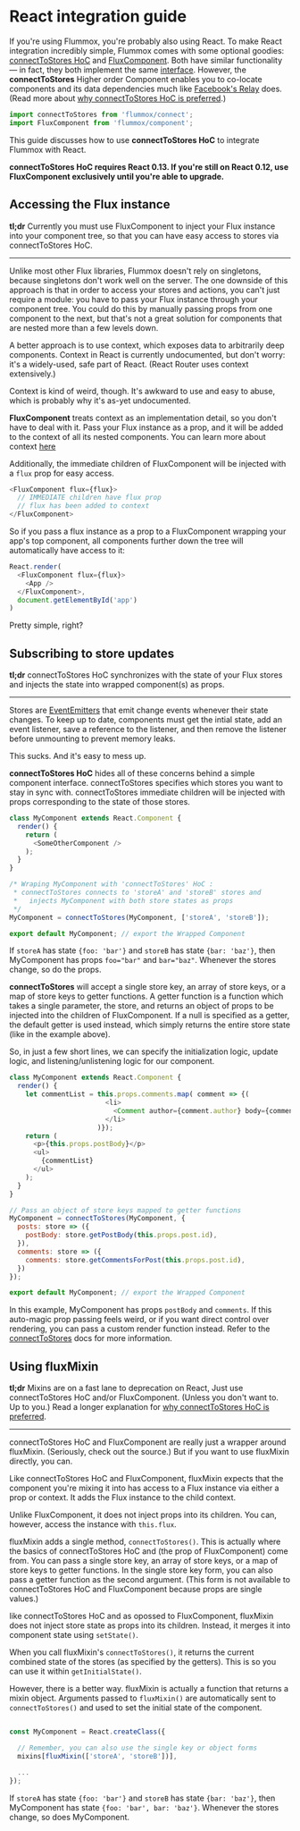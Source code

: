 # React integration guide

If you're using Flummox, you're probably also using React. To make React integration incredibly simple, Flummox comes with some optional goodies: [connectToStores HoC](/flummox/docs/api/higher-order-component) and [FluxComponent](/flummox/docs/api/fluxcomponent). Both have similar functionality — in fact, they both implement the same [interface](https://github.com/acdlite/flummox/blob/master/src/addons/reactComponentMethods.js). However, the **connectToStores** Higher order Component enables you to co-locate components and its data dependencies much like [Facebook's Relay](https://facebook.github.io/react/blog/2015/03/19/building-the-facebook-news-feed-with-relay.html) does. (Read more about [why connectToStores HoC is preferred](why-hoc-better-than-fluxcomponent).)

```js
import connectToStores from 'flummox/connect';
import FluxComponent from 'flummox/component';
```

This guide discusses how to use **connectToStores HoC** to integrate Flummox with React.

**connectToStores HoC requires React 0.13. If you're still on React 0.12, use FluxComponent exclusively until you're able to upgrade.**

## Accessing the Flux instance

**tl;dr** Currently you must use FluxComponent to inject your Flux instance into your component tree, so that you can have easy access to stores via connectToStores HoC.

***

Unlike most other Flux libraries, Flummox doesn't rely on singletons, because singletons don't work well on the server. The one downside of this approach is that in order to access your stores and actions, you can't just require a module: you have to pass your Flux instance through your component tree. You could do this by manually passing props from one component to the next, but that's not a great solution for components that are nested more than a few levels down.

A better approach is to use context, which exposes data to arbitrarily deep components. Context in React is currently undocumented, but don't worry: it's a widely-used, safe part of React. (React Router uses context extensively.)

Context is kind of weird, though. It's awkward to use and easy to abuse, which is probably why it's as-yet undocumented.

**FluxComponent** treats context as an implementation detail, so you don't have to deal with it. Pass your Flux instance as a prop, and it will be added to the context of all its nested components. You can learn more about context [here](https://www.tildedave.com/2014/11/15/introduction-to-contexts-in-react-js.html)

Additionally, the immediate children of FluxComponent will be injected with a `flux` prop for easy access.

```js
<FluxComponent flux={flux}>
  // IMMEDIATE children have flux prop
  // flux has been added to context
</FluxComponent>
```

So if you pass a flux instance as a prop to a FluxComponent wrapping your app's top component, all components further down the tree will automatically have access to it:

```js
React.render(
  <FluxComponent flux={flux}>
    <App />
  </FluxComponent>,
  document.getElementById('app')
)
```

Pretty simple, right?

## Subscribing to store updates

**tl;dr** connectToStores HoC synchronizes with the state of your Flux stores and injects the state into wrapped component(s) as props.
***

Stores are [EventEmitters](https://github.com/primus/eventemitter3) that emit change events whenever their state changes. To keep up to date, components must get the intial state, add an event listener, save a reference to the listener, and then remove the listener before unmounting to prevent memory leaks.

This sucks. And it's easy to mess up.

**connectToStores HoC** hides all of these concerns behind a simple component interface. connectToStores specifies which stores you want to stay in sync with. connectToStores immediate children will be injected with props corresponding to the state of those stores.

```js
class MyComponent extends React.Component {
  render() {
    return (
      <SomeOtherComponent />
    );
  }
}

/* Wraping MyComponent with 'connectToStores' HoC :
 * connectToStores connects to 'storeA' and 'storeB' stores and
 *   injects MyComponent with both store states as props
 */
MyComponent = connectToStores(MyComponent, ['storeA', 'storeB']);

export default MyComponent; // export the Wrapped Component
```

If `storeA` has state `{foo: 'bar'}` and `storeB` has state `{bar: 'baz'}`, then MyComponent has props `foo="bar"` and `bar="baz"`. Whenever the stores change, so do the props.

**connectToStores** will accept a single store key, an array of store keys, or a map of store keys to getter functions. A getter function is a function which takes a single parameter, the store, and returns an object of props to be injected into the children of FluxComponent. If a null is specified as a getter, the default getter is used instead, which simply returns the entire store state (like in the example above).

So, in just a few short lines, we can specify the initialization logic, update logic, and listening/unlistening logic for our component.

```js
class MyComponent extends React.Component {
  render() {
    let commentList = this.props.comments.map( comment => {(
                        <li>
                          <Comment author={comment.author} body={comment.body} key={comment.id} />
                        </li>
                      )});
    return (
      <p>{this.props.postBody}</p>
      <ul>
        {commentList}
      </ul>
    );
  }
}

// Pass an object of store keys mapped to getter functions
MyComponent = connectToStores(MyComponent, {  
  posts: store => ({
    postBody: store.getPostBody(this.props.post.id),
  }),
  comments: store => ({
    comments: store.getCommentsForPost(this.props.post.id),
  })
});

export default MyComponent; // export the Wrapped Component
```

In this example, MyComponent has props `postBody` and `comments`. If this auto-magic prop passing feels weird, or if you want direct control over rendering, you can pass a custom render function instead. Refer to the [connectToStores](/flummox/docs/api/higher-order-component) docs for more information.

## Using fluxMixin

**tl;dr** Mixins are on a fast lane to deprecation on React, Just use connectToStores HoC and/or FluxComponent. (Unless you don't want to. Up to you.) Read a longer explanation for [why connectToStores HoC is preferred](why-hoc-better-than-fluxcomponent).

***

connectToStores HoC and FluxComponent are really just a wrapper around fluxMixin. (Seriously, check out the source.) But if you want to use fluxMixin directly, you can.

Like connectToStores HoC and FluxComponent, fluxMixin expects that the component you're mixing it into has access to a Flux instance via either a prop or context. It adds the Flux instance to the child context.

Unlike FluxComponent, it does not inject props into its children. You can, however, access the instance with `this.flux`.

fluxMixin adds a single method, `connectToStores()`. This is actually where the basics of connectToStores HoC and (the prop of FluxComponent) come from. You can pass a single store key, an array of store keys, or a map of store keys to getter functions. In the single store key form, you can also pass a getter function as the second argument. (This form is not available to connectToStores HoC and FluxComponent because props are single values.)

like connectToStores HoC and as opossed to FluxComponent, fluxMixin does not inject store state as props into its children. Instead, it merges it into component state using `setState()`.

When you call fluxMixin's `connectToStores()`, it returns the current combined state of the stores (as specified by the getters). This is so you can use it within `getInitialState()`.

However, there is a better way. fluxMixin is actually a function that returns a mixin object. Arguments passed to `fluxMixin()` are automatically sent to `connectToStores()` and used to set the initial state of the component.

```js

const MyComponent = React.createClass({

  // Remember, you can also use the single key or object forms
  mixins[fluxMixin(['storeA', 'storeB'])],

  ...
});

```

If `storeA` has state `{foo: 'bar'}` and `storeB` has state `{bar: 'baz'}`, then MyComponent has state `{foo: 'bar', bar: 'baz'}`. Whenever the stores change, so does MyComponent.
